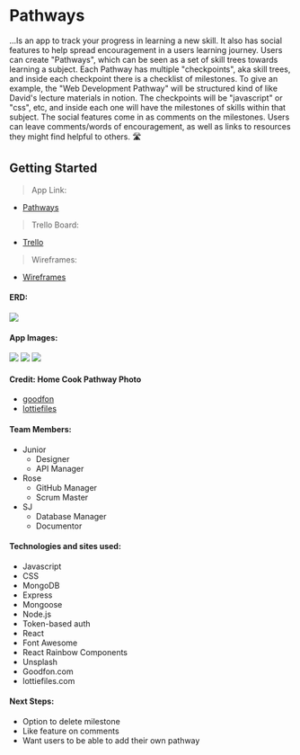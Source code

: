 # Pathways

...Is an app to track your progress in learning a new skill. It also has social features to help spread encouragement in a users learning journey. Users can create "Pathways", which can be seen as a set of skill trees towards learning a subject. Each Pathway has multiple "checkpoints", aka skill trees, and inside each checkpoint there is a checklist of milestones. To give an example, the "Web Development Pathway" will be structured kind of like David's lecture materials in notion. The checkpoints will be "javascript" or "css", etc, and inside each one will have the milestones of skills within that subject. The social features come in as comments on the milestones. Users can leave comments/words of encouragement, as well as links to resources they might find helpful to others.  🛣️

## Getting Started

>App Link:
- [Pathways](https://learn-with-pathways.herokuapp.com/)

>Trello Board:
- [Trello](https://trello.com/b/7WLSQJsP/pathways-by-team-trifecta)

>Wireframes:
- [Wireframes](https://whimsical.com/pathways-NJhkun5pK8vKygZ3JdYaCY)

#### ERD:
![](images/Pathways-ERD.png)

#### App Images:
![](images/Landing-Page.png)
![](images/How-it-works.png)
![](images/Pathways.png)

#### Credit: Home Cook Pathway Photo 
- [goodfon](https://img2.goodfon.com/wallpaper/nbig/1/17/povar-produkty-pasta-gotovka.jpg)
- [lottiefiles](https://lottiefiles.com/61425-light-learning)
  
#### Team Members:
- Junior
  * Designer
  * API Manager
- Rose
  * GitHub Manager
  * Scrum Master
- SJ
  * Database Manager
  * Documentor

#### Technologies and sites used:
- Javascript
- CSS
- MongoDB
- Express
- Mongoose
- Node.js
- Token-based auth
- React
- Font Awesome
- React Rainbow Components
- Unsplash
- Goodfon.com
- lottiefiles.com

#### Next Steps:
- Option to delete milestone
- Like feature on comments
- Want users to be able to add their own pathway






